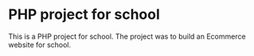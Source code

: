 # PHP project for school

This is a PHP project for school. The project was to build an Ecommerce website for school.